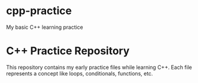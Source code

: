 # cpp-practice
My basic C++ learning practice

# C++ Practice Repository
This repository contains my early practice files while learning C++.
Each file represents a concept like loops, conditionals, functions, etc.